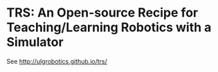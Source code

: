 TRS: An Open-source Recipe for Teaching/Learning Robotics with a Simulator
==========================================================================

See http://ulgrobotics.github.io/trs/
